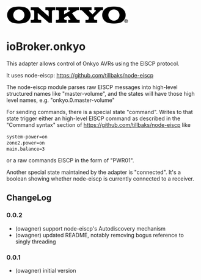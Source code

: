 ![Logo](admin/onkyo.png)
# ioBroker.onkyo

This adapter allows control of Onkyo AVRs using the EISCP protocol.

It uses node-eiscp: https://github.com/tillbaks/node-eiscp

The node-eiscp module parses raw EISCP messages into high-level
structured names like "master-volume", and the states will have those
high level names, e.g. "onkyo.0.master-volume"

For sending commands, there is a special state "command". Writes to that state
trigger either an high-level EISCP command as described in the "Command syntax" section
of https://github.com/tillbaks/node-eiscp like

    system-power=on
    zone2.power=on
    main.balance=3

or a raw commands EISCP in the form of "PWR01".

Another special state maintained by the adapter is "connected". It's a boolean
showing whether node-eiscp is currently connected to a receiver.

## ChangeLog

### 0.0.2
* (owagner) support node-eiscp's Autodiscovery mechanism
* (owagner) updated README, notably removing bogus reference to singly threading

### 0.0.1
* (owagner) initial version

